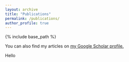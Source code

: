 ```yaml
---
layout: archive
title: "Publications"
permalink: /publications/
author_profile: true
---
```

{% include base_path %}

You can also find my articles on <u><a href="{{https://scholar.google.com/citations?user=xC3keU4AAAAJ&hl=en}}">my Google Scholar profile</a>.</u>


Hello

